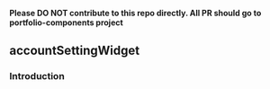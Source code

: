 **Please DO NOT contribute to this repo directly. All PR should go to portfolio-components project**

## accountSettingWidget

### Introduction
